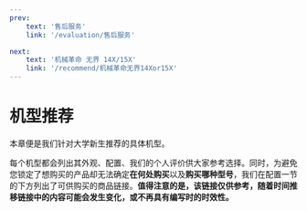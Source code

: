 ```yaml
---
prev:
    text: '售后服务'
    link: '/evaluation/售后服务'

next:
    text: '机械革命 无界 14X/15X'
    link: '/recommend/机械革命无界14Xor15X'
---
```


# 机型推荐

本章便是我们针对大学新生推荐的具体机型。

每个机型都会列出其外观、配置、我们的个人评价供大家参考选择。同时，为避免您锁定了想购买的产品却无法确定**在何处购买**以及**购买哪种型号**，我们在配置一节的下方列出了可供购买的商品链接。**值得注意的是，该链接仅供参考，随着时间推移链接中的内容可能会发生变化，或不再具有编写时的时效性。**
